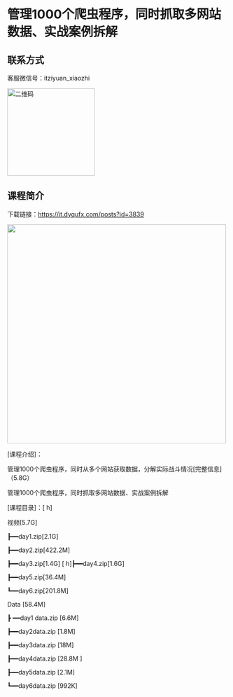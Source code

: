 # 管理1000个爬虫程序，同时抓取多网站数据、实战案例拆解

## 联系方式

客服微信号：itziyuan_xiaozhi

<img src="https://ziyuanyun.oss-cn-guangzhou.aliyuncs.com/common/20240614073449/666b82192834a.jpg" width="200" height="200" alt="二维码">

## 课程简介

下载链接：https://it.dyqufx.com/posts?id=3839

<img src="https://ziyuanyun.oss-cn-guangzhou.aliyuncs.com/yun/20240515185351/6644943f6e21e.jpg" width="500" alt="">

  [课程介绍]：

 管理1000个爬虫程序，同时从多个网站获取数据，分解实际战斗情况[完整信息]（5.8G）

 管理1000个爬虫程序，同时抓取多网站数据、实战案例拆解



 [课程目录]：[ h]

 视频[5.7G]

 ┣━━day1.zip[2.1G]

 ┣━━day2.zip[422.2M]

 ┣━━day3.zip[1.4G] [ h]┣━━day4.zip[1.6G]

 ┣━━day5.zip[36.4M]

 ┗━━day6.zip[201.8M]

 Data [58.4M]

 ┣ ━━day1 data.zip [6.6M]

 ┣━━day2data.zip [1.8M]

 ┣━━day3data.zip [18M]

 ┣━━day4data.zip [28.8M ]

 ┣━━day5data.zip [2.1M]

 ┗━━day6data.zip [992K]

  